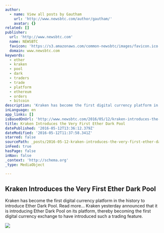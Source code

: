 ```yaml
---
author:
  - name: View all posts by Gautham
    url: 'http://www.newsbtc.com/author/gautham/'
    avatar: {}
related: []
publisher:
  url: 'http://www.newsbtc.com'
  name: NEWSBTC
  favicon: 'https://s3.amazonaws.com/common-newsbtc/images/favicon.ico'
  domain: www.newsbtc.com
keywords:
  - ether
  - kraken
  - pool
  - dark
  - traders
  - trade
  - platform
  - ethereum
  - orders
  - bitcoin
description: 'Kraken has become the first digital currency platform in the history to introduce Ether Dark Pool. Read more... Kraken yesterday announced that it is introducing Ether Dark Pool on its platform, thereby becoming the first digital currency exchange to have introduced such a trading feature.'
inLanguage: en
app_links: []
isBasedOnUrl: 'http://www.newsbtc.com/2016/05/12/kraken-introduces-the-very-first-ether-dark-pool/'
title: Kraken Introduces the Very First Ether Dark Pool
datePublished: '2016-05-12T13:36:12.379Z'
dateModified: '2016-05-12T11:37:58.341Z'
starred: false
sourcePath: _posts/2016-05-12-kraken-introduces-the-very-first-ether-dark-pool.md
inFeed: true
hasPage: false
inNav: false
_context: 'http://schema.org'
_type: MediaObject

---
```

<article style=""><h1>Kraken Introduces the Very First Ether Dark Pool</h1><p>Kraken has become the first digital currency platform in the history to introduce Ether Dark Pool. Read more... Kraken yesterday announced that it is introducing Ether Dark Pool on its platform, thereby becoming the first digital currency exchange to have introduced such a trading feature.</p><img src="http://s3.amazonaws.com/main-newsbtc-images/2016/05/12093903/ether-price.png" /></article>